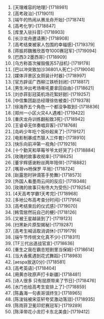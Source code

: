 
1. [天理难容的地理]-[1718981]
1. [高考政治]-[1719011]
1. [端午的热闹从赛龙舟开始]-[1718741]
1. [高考化学]-[1718847]
1. [库里入驻抖音]-[1718903]
1. [长沙龙舟邀请赛]-[1718908]
1. [高考结束被家人包围的幸福感]-[1719379]
1. [蒋振邦魏雅欣首夺1000赛冠军]-[1719094]
1. [巴西3:2墨西哥]-[1718909]
1. [乌方称首次摧毁俄苏57战机]-[1719178]
1. [巴以冲突致加沙36801人死亡]-[1719004]
1. [媒体评景区女厕装计时器]-[1718997]
1. [官方辟谣广西柳江铁桥封闭]-[1718817]
1. [男生冲出考场嘶吼要拿回自由]-[1718621]
1. [刘亦菲彭冠英机场花絮好甜]-[1719257]
1. [中信集团副总经理徐佐被查]-[1719378]
1. [徐海乔五个角色一个都没争取到]-[1718836]
1. [郑州一小区火灾4人遇难]-[1719422]
1. [重庆龙舟训练翻船致3死]-[1718942]
1. [王睿卓无伴奏唱异客]-[1718768]
1. [岛屿少年吃个饭吵起来了]-[1719127]
1. [电影制暴成杰狠人三件套]-[1718910]
1. [快乐向前冲第一视角]-[1719218]
1. [十个勤天和草莓爷爷太好哭了]-[1718884]
1. [玫瑰的故事收视率]-[1718625]
1. [董宇辉感谢粉丝两年陪伴]-[1718882]
1. [嘴哥vs杨保罗 平局]-[1718724]
1. [赵露思时钟滴答手势舞]-[1718573]
1. [外国人看墨雨云间的反应]-[1719348]
1. [玫瑰的故事只有佟大为受伤]-[1719254]
1. [4天高考学霸1天考完]-[1718968]
1. [多地公布高考查分时间]-[1717914]
1. [高考结束后的仪式感]-[1719070]
1. [韩雪居然玩自己的梗]-[1718126]
1. [又被王星越装到了]-[1719123]
1. [扫黑新片原型揭秘]-[1719287]
1. [高考生喊话取消调休]-[1719179]
1. [端午节传统文化真不少]-[1718311]
1. [TF三代出道战官宣]-[1718636]
1. [重生之我在霸总短剧里当保姆]-[1718614]
1. [当大香蕉遇到花式舞蹈]-[1718983]
1. [aespa放送0分]-[1718581]
1. [高考英语]-[1718404]
1. [用黄亦玫原声打卡新疆]-[1718481]
1. [诗人很多 只有屈原带来了节日]-[1718476]
1. [水门也给高考生安排上了]-[1718859]
1. [陈鑫海一句表哥误终生]-[1718965]
1. [陈浚铭被宋亚轩夸奖激动落泪]-[1718935]
1. [陈雨菲卫冕印尼赛冠军]-[1719289]
1. [陈泽带花小龙打卡东北美食]-[1719412]